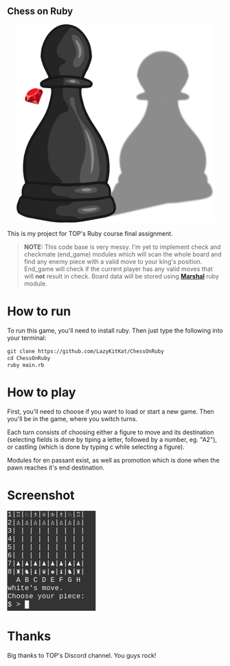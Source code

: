 ## Chess on Ruby

<p align="center">
  <img width="460" height="460" src="./src/top.png">
</p>

This is my project for TOP's Ruby course final assignment. 
> **NOTE:** This code base is very messy. I'm yet to implement check and checkmate (end_game) modules which will scan the whole board and find any enemy piece with a valid move to your king's position. End_game will check if the current player has any valid moves that will **not** result in check. Board data will be stored using [**Marshal**](https://ruby-doc.org/core-2.6.3/Marshal.html) ruby module.

# How to run

To run this game, you'll need to install ruby. Then just type the following into your terminal:

    git clone https://github.com/LazyKitKat/ChessOnRuby
    cd ChessOnRuby
    ruby main.rb

# How to play

First, you'll need to choose if you want to load or start a new game. 
Then you'll be in the game, where you switch turns.

Each turn consists of choosing either a figure to move and its destination (selecting fields is done by tiping a letter, followed by a number, eg. "A2"), or castling (which is done by typing c while selecting a figure).

Modules for en passant exist, as well as promotion which is done when the pawn reaches it's end destination. 

# Screenshot

![Chess](src/chess.png)

# Thanks

Big thanks to TOP's Discord channel. You guys rock!
